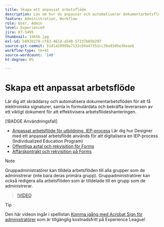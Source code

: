 ```yaml
---
title: Skapa ett anpassat arbetsflöde
description: Läs om hur du anpassar och automatiserar dokumentarbetsflöden för att snabbt få elektroniska signaturer och samla in formulärdata
feature: Administration, Workflow
role: User, Admin
level: Experienced
jira: KT-5495
thumbnail: 33656.jpg
exl-id: b892b278-cf83-461d-a548-57237b85b297
source-git-commit: 51d1a59999a7132cb6e47351cc39a93d9a38eaeb
workflow-type: tm+mt
source-wordcount: '140'
ht-degree: 0%

---
```


# Skapa ett anpassat arbetsflöde

Lär dig att skräddarsy och automatisera dokumentarbetsflöden för att få elektroniska signaturer, samla in formulärdata och bekräfta leveransen av ett viktigt dokument för att effektivisera arbetsflödeshanteringen.

[!BADGE Användningsfall]

* [Anpassat arbetsflöde för utbildning, IEP-process](https://experienceleague.adobe.com/docs/document-cloud-learn/sign-learning-hub/expand/recipes/edu/usecase-edu-iep.html?lang=en)
Lär dig hur Designer med ett anpassat arbetsflöde används för att digitalisera en IEP-process (Individualized Education Program)
* [Offentliga avtal och rekvisition för Forms](https://experienceleague.adobe.com/docs/document-cloud-learn/sign-learning-hub/expand/recipes/gov/usecasegovcontracts.html?lang=en)
* [Affärskontrakt och rekvisition på Forms](https://experienceleague.adobe.com/docs/document-cloud-learn/sign-learning-hub/expand/recipes/com/usecasecomcontracts.html?lang=en)

>[!NOTE]
>
Gruppadministratörer kan tilldela arbetsflöden till alla grupper som de administrerar (inte bara deras primära grupp). Gruppadministratörer kan också redigera alla arbetsflöden som är tilldelade till en grupp som de administrerar.

>[!VIDEO](https://video.tv.adobe.com/v/33656?quality=12&learn=on&hidetitle=true)

>[!TIP]
>
Den här videon ingår i spellistan [Komma igång med Acrobat Sign för administratörer](https://experienceleague.adobe.com/en/playlists/acrobat-sign-get-started-administrators) som är tillgänglig kostnadsfritt på Experience League!
